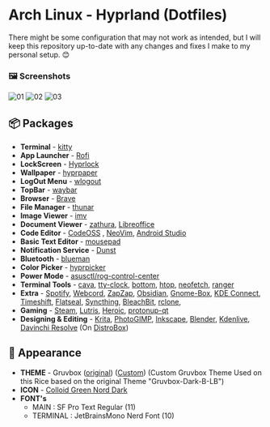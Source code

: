 # Arch Linux - Hyprland (Dotfiles)
There might be some configuration that may not work as intended, but I will keep this repository up-to-date with any changes and fixes I make to my personal setup. 😊

### 🖼️ Screenshots
![01](https://github.com/u1145h/dotfiles/assets/78568197/6fd11382-27b0-43f6-91f1-db9a485d481d)
![02](https://github.com/u1145h/dotfiles/assets/78568197/42e57c63-c38d-44af-ae10-348707b1fe04)
![03](https://github.com/u1145h/dotfiles/assets/78568197/44cf771c-bb02-4fe4-bf29-56e1f2895996)

## 📦 Packages
- **Terminal** - [kitty](https://github.com/kovidgoyal/kitty)
- **App Launcher** - [Rofi](https://github.com/davatorium/rofi)
- **LockScreen** - [Hyprlock](https://github.com/hyprwm/hyprlock)
- **Wallpaper** - [hyprpaper](https://github.com/hyprwm/hyprpaper)
- **LogOut Menu** - [wlogout](https://github.com/ArtsyMacaw/wlogout) 
- **TopBar** - [waybar](https://github.com/Alexays/Waybar)
- **Browser** - [Brave](https://brave.com/)
- **File Manager** - [thunar](https://archlinux.org/packages/extra/x86_64/thunar/)
- **Image Viewer** - [imv](https://aur.archlinux.org/packages/imv-git)
- **Document Viewer** - [zathura](https://github.com/pwmt/zathura), [Libreoffice](https://github.com/LibreOffice)
- **Code Editor** - [CodeOSS](https://github.com/code-oss-dev/code) , [NeoVim](https://github.com/neovim/neovim), [Android Studio](https://developer.android.com/studio)
- **Basic Text Editor** - [mousepad](https://github.com/codebrainz/mousepad)
- **Notification Service** - [Dunst](https://github.com/dunst-project/dunst)
- **Bluetooth** - [blueman](https://github.com/blueman-project/blueman)
- **Color Picker** - [hyprpicker](https://github.com/hyprwm/hyprpicker)
- **Power Mode** - [asusctl/rog-control-center](https://github.com/flukejones/asusctl)
- **Terminal Tools** - [cava](https://github.com/karlstav/cava), [tty-clock](https://github.com/xorg62/tty-clock), [bottom](https://github.com/ClementTsang/bottom), [htop](https://github.com/htop-dev/htop), [neofetch](https://github.com/dylanaraps/neofetch), [ranger](https://github.com/ranger/ranger)
- **Extra** - [Spotify](https://open.spotify.com/), [Webcord](https://github.com/SpacingBat3/WebCord), [ZapZap](https://github.com/rafatosta/zapzap), [Obsidian](https://obsidian.md/), [Gnome-Box](https://github.com/GNOME/gnome-boxes), [KDE Connect](https://github.com/KDE/kdeconnect-kde), [Timeshift](https://github.com/linuxmint/timeshift), [Flatseal](https://github.com/tchx84/Flatseal), [Syncthing](https://github.com/syncthing/syncthing), [BleachBit](https://github.com/bleachbit/bleachbit), [rclone](https://github.com/rclone/rclone),
- **Gaming** - [Steam](https://store.steampowered.com/), [Lutris](https://lutris.net/), [Heroic](https://heroicgameslauncher.com/), [protonup-qt](https://davidotek.github.io/protonup-qt/)
- **Designing & Editing** - [Krita](https://github.com/KDE/krita), [PhotoGIMP](https://github.com/Diolinux/PhotoGIMP), [Inkscape](https://github.com/inkscape/inkscape), [Blender](https://www.blender.org/), [Kdenlive](https://github.com/KDE/kdenlive), [Davinchi Resolve](https://www.blackmagicdesign.com/products/davinciresolve) (On [DistroBox](https://github.com/89luca89/distrobox))

## 🎨 Appearance
- **THEME** - Gruvbox ([original](https://www.gnome-look.org/p/1681313/)) ([Custom](https://github.com/user_name/dotfiles/tree/main/home/.themes/))  (Custom Gruvbox Theme Used on this Rice based on the original Theme "Gruvbox-Dark-B-LB")
- **ICON** - [Colloid Green Nord Dark](https://github.com/vinceliuice/Colloid-icon-theme)
- **FONT's** 
    - MAIN : SF Pro Text Regular (11)
    - TERMINAL : JetBrainsMono Nerd Font (10)
